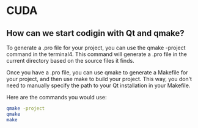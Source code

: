 # CUDA

## How can we start codigin with Qt and qmake?
To generate a .pro file for your project, you can use the qmake -project command in the terminal4. This command will generate a .pro file in the current directory based on the source files it finds.

Once you have a .pro file, you can use qmake to generate a Makefile for your project, and then use make to build your project. This way, you don’t need to manually specify the path to your Qt installation in your Makefile.

Here are the commands you would use:
```bash
qmake -project
qmake
make
```
